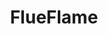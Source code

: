 ---
layout: home

title: FlueFlame
titleTemplate: End-to-end testing framework for ASP.NET

hero:
  name: FlueFlame
  text: End-to-end testing framework for ASP.NET
  tagline: Simple and powerful. Supports REST and gRPC
  actions:
    - theme: brand
      text: Get Started
      link: /introduction/getting-started
    - theme: alt
      text: View on GitHub
      link: https://github.com/ISBronny/FlueFlame

features:
  - title: "Fluent API"
    details: Write simple, declarative and readable tests.
  - title: "REST"
    details: Сover your REST API with tests
  - title: "gRPC"
    details: Test Client, Server and Bidirectional streaming

---